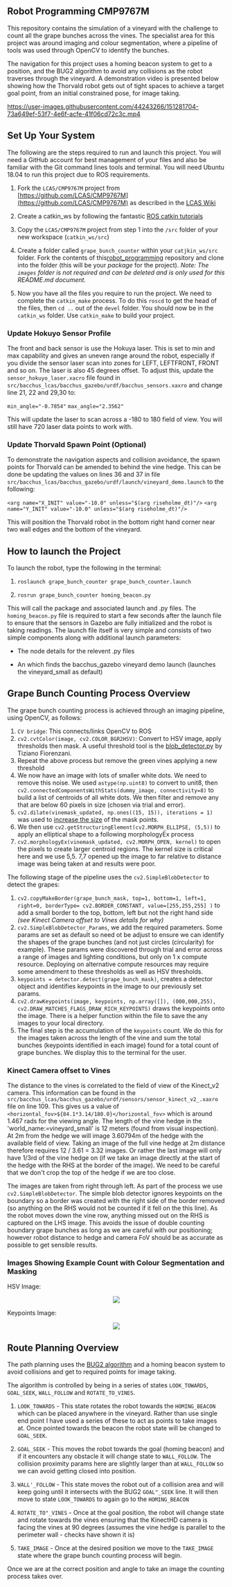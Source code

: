 <!-- 
Author:     Garry Clawson
Date:       26th Jan 2022
Module:     CMP9767M Robotic Programming
Assignment: Assignment 1 - Grape Bunch Detection  
Version:    0.1.0  
Link:       https://github.com/garry-clawson/robot_programming

Comments:
As part of the presentation requirement I will be branching this repo and using the README.md file as a presentation area, with visuals and videos to present my project.  This will be on a FORK called ASSIGN_1_PRESENTATION. I will then merge this into the MAIN after the presentation has taken place. This will then allow other users to have much more detail about the project. I am noting this because you will see COMMITs after submission but prior to the presentation to the rep but only on the ASSIGN_1_PRESENTATION branch. The MAIN branch will be the submitted code base and README.md.
 -->


## Robot Programming CMP9767M

This repository contains the simulation of a vineyard with the challenge to count all the grape bunches across the vines. The specialist area for this project was around imaging and colour segmentation, where a pipeline of tools was used through OpenCV to identify the bunches. 

The navigation for this project uses a homing beacon system to get to a position, and the BUG2 algorithm to avoid any collisions as the robot traverses through the vineyard. A demonstration video is presented below showing how the Thorvald robot gets out of tight spaces to achieve a target goal point, from an initial constrained pose, for image taking.

https://user-images.githubusercontent.com/44243266/151281704-73a649ef-53f7-4e6f-acfe-41f06cd72c3c.mp4


## Set Up Your System

The following are the steps required to run and launch this project. You will need a GitHub account for best management of your files and also be familiar with the Git command lines tools and terminal. You will need Ubuntu 18.04 to run this project due to ROS requirements.

1. Fork the `LCAS/CMP9767M` project from [https://github.com/LCAS/CMP9767M](https://github.com/LCAS/CMP9767M) as described in the [LCAS Wiki](https://github.com/LCAS/CMP9767M/wiki/Workshop-1---Introduction-and-ROS-Basics)

1. Create a catkin_ws by following the fantastic [ROS catkin tutorials](http://wiki.ros.org/catkin/Tutorials/create_a_workspace)

1. Copy the `LCAS/CMP9767M` project from step 1 into the `/src` folder of your new workspace (`catkin_ws/src`)

1. Create a folder called `grape_bunch_counter` within your `catjkin_ws/src` folder. Fork the contents of this[robot_programming](https://github.com/garry-clawson/robot_programming) repository and clone into the folder (this will be your *package* for the project). *Note: The `images` folder is not required and can be deleted and is only used for this README.md document.* 

1. Now you have all the files you require to run the project. We need to complete the `catkin_make` process. To do this `roscd` to get the head of the files, then `cd ..` out of the `devel` folder. You should now be in the `catkin_ws` folder.  Use `catkin_make` to build your project.


### Update Hokuyo Sensor Profile

The front and back sensor is use the Hokuya laser. This is set to min and max capability and gives an uneven range around the robot, especially if you divide the sensor laser scan into zones for LEFT, LEFTFRONT, FRONT and so on. The laser is also 45 degrees offset. To adjust this, update the `sensor_hokuyo_laser.xacro` file found in `src/bacchus_lcas/bacchus_gazebo/urdf/bacchus_sensors.xaxro` and change line 21, 22 and 29,30 to:

`min_angle="-0.7854"`
`max_angle="2.3562"`

This will update the laser to scan across a -180 to 180 field of view. You will still have 720 laser data points to work with. 

### Update Thorvald Spawn Point (Optional)

To demonstrate the navigation aspects and collision avoidance, the spawn points for Thorvald can be amended to behind the vine hedge. This can be done be updating the values on lines 36 and 37 in file `src/bacchus_lcas/bacchus_gazebo/urdf/launch/vineyard_demo.launch` to the following:

`<arg name="X_INIT" value="-10.0" unless="$(arg riseholme_dt)"/>`
`<arg name="Y_INIT" value="-10.0" unless="$(arg riseholme_dt)"/>`

This will position the Thorvald robot in the bottom right hand corner near two wall edges and the bottom of the vineyard. 

## How to launch the Project

To launch the robot, type the following in the terminal:

1. `roslaunch grape_bunch_counter grape_bunch_counter.launch`

1. `rosrun grape_bunch_counter homing_beacon.py`

This will call the package and associated launch and .py files. The `homing_beacon.py` file is required to start a few seconds after the launch file to ensure that the sensors in Gazebo are fully initialized and the robot is taking readings. The launch file itself is very simple and consists of two simple components along with additional launch parameters:

- The node details for the relevent .py files

- An <include> which finds the bacchus_gazebo vineyard demo launch (launches the vineyard_small as default)


## Grape Bunch Counting Process Overview

The grape bunch counting process is achieved through an imaging pipeline, using OpenCV, as follows:

1. `CV bridge`: This connects/links OpenCV to ROS
2. `cv2.cvtColor(image, cv2.COLOR_BGR2HSV)`: Convert to HSV image, apply thresholds then mask. A useful threshold tool is the [blob_detector.py](https://github.com/tizianofiorenzani/ros_tutorials/blob/master/opencv/include/blob_detector.py) by Tiziano Fiorenzani.
1. Repeat the above process but remove the green vines applying a new threshold
1. We now have an image with lots of smaller white dots. We need to remove this noise. We used `astype(np.uint8)` to convert to unit8, then `cv2.connectedComponentsWithStats(dummy_image, connectivity=8)` to build a list of centroids of all white dots. We then filter and remove any that are below 60 pixels in size (chosen via trial and error).
1. `cv2.dilate(vinemask_updated, np.ones((15, 15)), iterations = 1)` was used to [increase the size](https://opencv24-python-tutorials.readthedocs.io/en/latest/py_tutorials/py_imgproc/py_morphological_ops/py_morphological_ops.html) of the mask points. 
1. We then use `cv2.getStructuringElement(cv2.MORPH_ELLIPSE, (5,5))` to apply an elliptical shape to a following morphologyEx process
1. `cv2.morphologyEx(vinemask_updated, cv2.MORPH_OPEN, kernel)` to open the pixels to create larger centroid regions. The kernel size is critical here and we use 5,5. 7,7 opened up the image to far relative to distance image was being taken at and results were poor.

The following stage of the pipeline uses the `cv2.SimpleBlobDetector` to detect the grapes:

1. `cv2.copyMakeBorder(grape_bunch_mask, top=1, bottom=1, left=1, right=0, borderType= cv2.BORDER_CONSTANT, value=[255,255,255] )` to add a small border to the top, bottom, left but not the right hand side *(see Kinect Camera offset to Vines details for why)*
1. `cv2.SimpleBlobDetector_Params`, we add the required parameters. Some params are set as default so need ot be adjust to ensure we can identify the shapes of the grape bunches (and not just circles (circularity) for example). These params were discovered through trial and error across a range of images and lighting conditions, but only on 1 x compute resource. Deploying on alternative compute resources may require some amendment to these thresholds as well as HSV thresholds. 
1. `keypoints = detector.detect(grape_bunch_mask)`, creates a detector object and identifies keypoints in the image to our previously set params.
1. `cv2.drawKeypoints(image, keypoints, np.array([]), (000,000,255), cv2.DRAW_MATCHES_FLAGS_DRAW_RICH_KEYPOINTS)` draws the keypoints onto the image. There is a helper function within the file to save the any images to your local directory. 
1. The final step is the accumulation of the `keypoints` count. We do this for the images taken across the length of the vine and sum the total bunches (keypoints identified in each image) found for a total count of grape bunches. We display this to the terminal for the user.

### Kinect Camera offset to Vines

The distance to the vines is correlated to the field of view of the Kinect_v2 camera. This information can be found in the `src/bacchus_lcas/bacchus_gazebo/urdf/sensors/sensor_kinect_v2_.xaxro` file on line 109. This gives us a value of `<horizontal_fov>${84.1*3.14/180.0}</horizontal_fov>` which is around 1.467 rads for the viewing angle. The length of the vine hedge in the 'world_name:=vineyard_small' is 12 meters (found from visual inspection). At 2m from the hedge we will image 3.60794m of the hedge with the available field of view. Taking an image of the full vine hedge at 2m distance therefore requires 12 / 3.61 = 3.32 images. Or rather the last image will only have 1/3rd of the vine hedge on (if we take an image directly at the start of the hedge with the RHS at the border of the image). We need to be careful that we don't crop the top of the hedge if we are too close.

The images are taken from right through left. As part of the process we use `cv2.SimpleBlobDetector`. The simple blob detector ignores keypoints on the boundary so a border was created with the right side of the border removed (so anything on the RHS would not be counted if it fell on the this line). As the robot moves down the vine row, anything missed out on the RHS is captured on the LHS image. This avoids the issue of double counting boundary grape bunches as long as we are careful with our positioning; however robot distance to hedge and camera FoV should be as accurate as possible to get sensible results.

### Images Showing Example Count with Colour Segmentation and Masking

HSV Image:

<p align="center"><img src="images/HSVimage.png"></p>

Keypoints Image:

<p align="center"><img src="images/Counted_grape_bunches.png"></p>


## Route Planning Overview

The path planning uses the [BUG2 algorithm](https://automaticaddison.com/the-bug2-algorithm-for-robot-motion-planning/) and a homing beacon system to avoid collisions and get to required points for image taking. 

The algorithm is controlled by being in a series of states `LOOK_TOWARDS`, `GOAL_SEEK`, `WALL_FOLLOW` and `ROTATE_TO_VINES`. 

1. `LOOK_TOWARDS` - This state rotates the robot towards the `HOMING_BEACON` which can be placed anywhere in the vineyard. Rather than use single end point I have used a series of these to act as points to take images at. Once pointed towards the beacon the robot state will be changed to `GOAL_SEEK`.

1. `GOAL_SEEK` - This moves the robot towards the goal (homing beacon) and if it encounters any obstacle it will change state to `WALL_FOLLOW`. The collision proximity params here are slightly larger than at `WALL_FOLLOW` so we can avoid getting closed into position. 

1. `WALL'_FOLLOW` - This state moves the robot out of a collision area and will keep going until it intersects with the BUG2 `GOAL"_SEEK` line. It will then move to state `LOOK_TOWARDS` to again go to the `HOMING_BEACON`

1. `ROTATE_TO"_VINES` - Once at the goal position, the robot will change state and rotate towards the vines ensuring that the KinectHD camera is facing the vines at 90 degrees (assumes the vine hedge is parallel to the perimeter wall - checks have shown it is)

1. `TAKE_IMAGE` - Once at the desired position we move to the `TAKE_IMAGE` state where the grape bunch counting process will begin.

Once we are at the correct position and angle to take an image the counting process takes over. 

